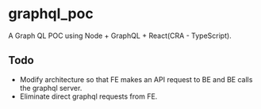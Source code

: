 # graphql_poc

A Graph QL POC using Node + GraphQL + React(CRA - TypeScript).

## Todo
- Modify architecture so that FE makes an API request to BE and BE calls the graphql server.
- Eliminate direct graphql requests from FE.
